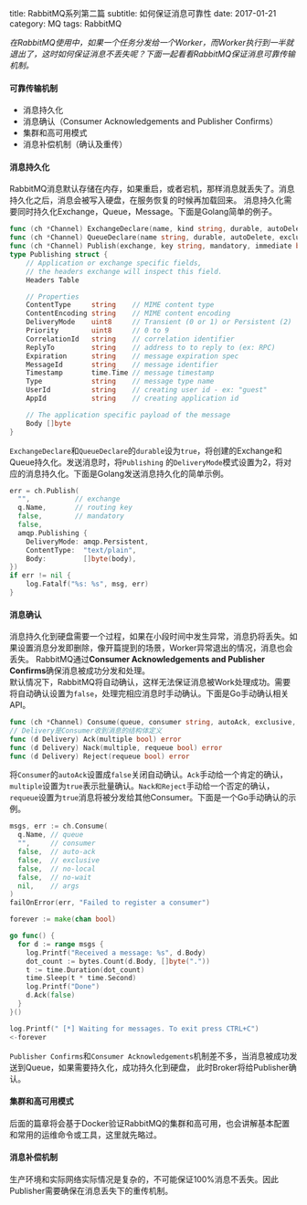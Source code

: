 title: RabbitMQ系列第二篇
subtitle: 如何保证消息可靠性
date: 2017-01-21
category: MQ
tags: RabbitMQ

*在RabbitMQ使用中，如果一个任务分发给一个Worker，而Worker执行到一半就退出了，这时如何保证消息不丢失呢？下面一起看看RabbitMQ保证消息可靠传输机制。*
#### 可靠传输机制
- 消息持久化
- 消息确认（Consumer Acknowledgements and Publisher Confirms）
- 集群和高可用模式
- 消息补偿机制（确认及重传）

#### 消息持久化
RabbitMQ消息默认存储在内存，如果重启，或者宕机，那样消息就丢失了。消息持久化之后，消息会被写入硬盘，在服务恢复的时候再加载回来。
消息持久化需要同时持久化Exchange，Queue，Message。下面是Golang简单的例子。
```go
func (ch *Channel) ExchangeDeclare(name, kind string, durable, autoDelete, internal, noWait bool, args Table) error
func (ch *Channel) QueueDeclare(name string, durable, autoDelete, exclusive, noWait bool, args Table) (Queue, error)
func (ch *Channel) Publish(exchange, key string, mandatory, immediate bool, msg Publishing) error
type Publishing struct {
    // Application or exchange specific fields,
    // the headers exchange will inspect this field.
    Headers Table

    // Properties
    ContentType     string    // MIME content type
    ContentEncoding string    // MIME content encoding
    DeliveryMode    uint8     // Transient (0 or 1) or Persistent (2)
    Priority        uint8     // 0 to 9
    CorrelationId   string    // correlation identifier
    ReplyTo         string    // address to to reply to (ex: RPC)
    Expiration      string    // message expiration spec
    MessageId       string    // message identifier
    Timestamp       time.Time // message timestamp
    Type            string    // message type name
    UserId          string    // creating user id - ex: "guest"
    AppId           string    // creating application id

    // The application specific payload of the message
    Body []byte
}
```
`ExchangeDeclare`和`QueueDeclare`的`durable`设为`true`，将创建的Exchange和Queue持久化。发送消息时，将`Publishing`
的`DeliveryMode`模式设置为2，将对应的消息持久化。下面是Golang发送消息持久化的简单示例。
```go
err = ch.Publish(
  "",           // exchange
  q.Name,       // routing key
  false,        // mandatory
  false,
  amqp.Publishing {
    DeliveryMode: amqp.Persistent,
    ContentType:  "text/plain",
    Body:         []byte(body),
})
if err != nil {
    log.Fatalf("%s: %s", msg, err)
}
```

#### 消息确认
消息持久化到硬盘需要一个过程，如果在小段时间中发生异常，消息扔将丢失。如果设置消息分发即删除，像开篇提到的场景，Worker异常退出的情况，消息也会丢失。
RabbitMQ通过**Consumer Acknowledgements and Publisher Confirms**确保消息被成功分发和处理。<br/>
默认情况下，RabbitMQ将自动确认，这样无法保证消息被Work处理成功。需要将自动确认设置为`false`，处理完相应消息时手动确认。下面是Go手动确认相关API。
```go
func (ch *Channel) Consume(queue, consumer string, autoAck, exclusive, noLocal, noWait bool, args Table) (<-chan Delivery, error)
// Delivery是Consumer收到消息的结构体定义
func (d Delivery) Ack(multiple bool) error
func (d Delivery) Nack(multiple, requeue bool) error
func (d Delivery) Reject(requeue bool) error
```
将`Consumer`的`autoAck`设置成`false`关闭自动确认。`Ack`手动给一个肯定的确认，`multiple`设置为`true`表示批量确认。`Nack和Reject`手动给一个否定的确认，
`requeue`设置为`true`消息将被分发给其他Consumer。下面是一个Go手动确认的示例。
```go
msgs, err := ch.Consume(
  q.Name, // queue
  "",     // consumer
  false,  // auto-ack
  false,  // exclusive
  false,  // no-local
  false,  // no-wait
  nil,    // args
)
failOnError(err, "Failed to register a consumer")

forever := make(chan bool)

go func() {
  for d := range msgs {
    log.Printf("Received a message: %s", d.Body)
    dot_count := bytes.Count(d.Body, []byte("."))
    t := time.Duration(dot_count)
    time.Sleep(t * time.Second)
    log.Printf("Done")
    d.Ack(false)
  }
}()

log.Printf(" [*] Waiting for messages. To exit press CTRL+C")
<-forever
```
`Publisher Confirms`和`Consumer Acknowledgements`机制差不多，当消息被成功发送到Queue，如果需要持久化，成功持久化到硬盘，
此时Broker将给Publisher确认。

#### 集群和高可用模式
后面的篇章将会基于Docker验证RabbitMQ的集群和高可用，也会讲解基本配置和常用的运维命令或工具，这里就先略过。

#### 消息补偿机制
生产环境和实际网络实际情况是复杂的，不可能保证100%消息不丢失。因此Publisher需要确保在消息丢失下的重传机制。
